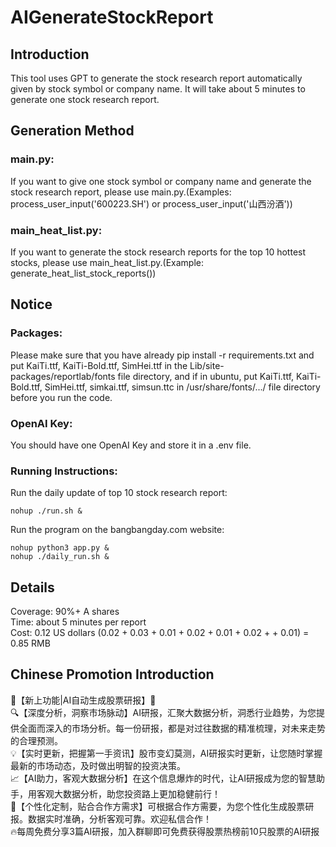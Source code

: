 # AIGenerateStockReport

## Introduction
This tool uses GPT to generate the stock research report automatically given by stock symbol or company name. It will take about 5 minutes to generate one stock research report. 
## Generation Method 
### main.py: 
If you want to give one stock symbol or company name and generate the stock research report, please use main.py.(Examples: process_user_input('600223.SH') or process_user_input('山西汾酒'))
### main_heat_list.py: 
If you want to generate the stock research reports for the top 10 hottest stocks, please use main_heat_list.py.(Example: generate_heat_list_stock_reports())
## Notice
### Packages: 
Please make sure that you have already pip install -r requirements.txt and put KaiTi.ttf, KaiTi-Bold.ttf, SimHei.ttf in the Lib/site-packages/reportlab/fonts file directory, and if in ubuntu, put KaiTi.ttf, KaiTi-Bold.ttf, SimHei.ttf, simkai.ttf, simsun.ttc in /usr/share/fonts/.../ file directory before you run the code.
### OpenAI Key:
You should have one OpenAI Key and store it in a .env file.
### Running Instructions:
Run the daily update of top 10 stock research report:
```
nohup ./run.sh &
```
Run the program on the bangbangday.com website:
```
nohup python3 app.py &
nohup ./daily_run.sh &
```
## Details
Coverage: 90%+ A shares  
Time: about 5 minutes per report  
Cost: 0.12 US dollars (0.02 + 0.03 + 0.01 + 0.02 + 0.01 + 0.02 + + 0.01) = 0.85 RMB  
## Chinese Promotion Introduction
🌟【新上功能|AI自动生成股票研报】🌟  
🔍【深度分析，洞察市场脉动】AI研报，汇聚大数据分析，洞悉行业趋势，为您提供全面而深入的市场分析。每一份研报，都是对过往数据的精准梳理，对未来走势的合理预测。  
💡【实时更新，把握第一手资讯】股市变幻莫测，AI研报实时更新，让您随时掌握最新的市场动态，及时做出明智的投资决策。  
📈【AI助力，客观大数据分析】在这个信息爆炸的时代，让AI研报成为您的智慧助手，用客观大数据分析，助您投资路上更加稳健前行！  
🚀【个性化定制，贴合合作方需求】可根据合作方需要，为您个性化生成股票研报。数据实时准确，分析客观可靠。欢迎私信合作！  
🔥每周免费分享3篇AI研报，加入群聊即可免费获得股票热榜前10只股票的AI研报
